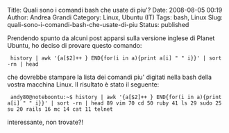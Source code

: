 Title: Quali sono i comandi bash che usate di piu'?
Date: 2008-08-05 00:19
Author: Andrea Grandi
Category: Linux, Ubuntu (IT)
Tags: bash, Linux
Slug: quali-sono-i-comandi-bash-che-usate-di-piu
Status: published

Prendendo spunto da alcuni post apparsi sulla versione inglese di Planet
Ubuntu, ho deciso di provare questo comando:

` history | awk '{a[$2]++ } END{for(i in a){print a[i] " " i}}' | sort -rn | head`

che dovrebbe stampare la lista dei comandi piu' digitati nella bash
della vostra macchina Linux. Il risultato è stato il seguente:

` andy80@noteboontu:~$ history | awk '{a[$2]++ } END{for(i in a){print a[i] " " i}}' | sort -rn | head 89 vim 70 cd 50 ruby 41 ls 29 sudo 25 su 20 rails 16 mc 14 cat 11 telnet`

interessante, non trovate?!
